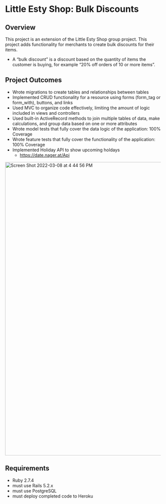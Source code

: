 # Little Esty Shop: Bulk Discounts #

## Overview ##
This project is an extension of the Little Esty Shop group project. This project adds functionality for merchants to create bulk discounts for their items. 
  - A “bulk discount” is a discount based on the quantity of items the customer is buying, for example “20% off orders of 10 or more items”.

## Project Outcomes ##
- Wrote migrations to create tables and relationships between tables
- Implemented CRUD functionality for a resource using forms (form_tag or form_with), buttons, and links
- Used MVC to organize code effectively, limiting the amount of logic included in views and controllers
- Used built-in ActiveRecord methods to join multiple tables of data, make calculations, and group data based on one or more attributes
- Wrote model tests that fully cover the data logic of the application: 100% Coverage 
- Wrote feature tests that fully cover the functionality of the application: 100% Coverage
- Implemented Holiday API to show upcoming holdays 
  - https://date.nager.at/Api
<img width="949" alt="Screen Shot 2022-03-08 at 4 44 56 PM" src="https://user-images.githubusercontent.com/86636152/157344798-ca9a38f0-b821-45b4-9a89-5381d2ae013a.png">

## Requirements ##
- Ruby 2.7.4
- must use Rails 5.2.x
- must use PostgreSQL
- must deploy completed code to Heroku
